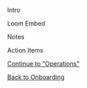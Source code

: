 Intro

Loom Embed

Notes

Action Items

[Continue to "Operations"](https://github.com/bootcamp-students/Resources/wiki/Onboarding-%7C-Operations)

[Back to Onboarding](https://github.com/bootcamp-students/Resources/wiki/Syllabus#onboarding)